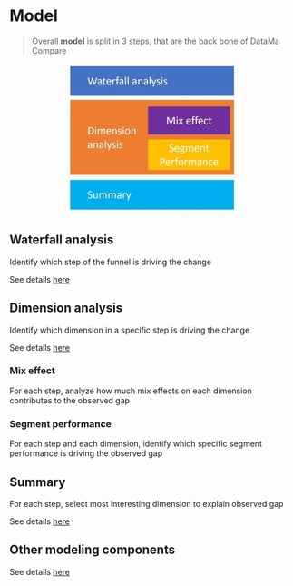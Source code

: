 # Model

> Overall **model** is split in 3 steps, that are the back bone of DataMa Compare

<center><img src="compare/model/images/Model-300x266.jpg"/></center>

## Waterfall analysis
Identify which step of the funnel is driving the change

See details [here](compare/model/waterfall.md)

## Dimension analysis
Identify which dimension in a specific step is driving the change

See details [here](compare/model/dimensions.md)

### Mix effect
For each step, analyze how much mix effects on each dimension contributes to the observed gap

### Segment performance
For each step and each dimension, identify which specific segment performance is driving the observed gap

## Summary
For each step, select most interesting dimension to explain observed gap

See details [here](compare/model/summary_view.md)

## Other modeling components
See details [here](compare/model/modeling_components.md)
